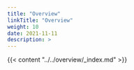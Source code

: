 ```yaml
---
title: "Overview"
linkTitle: "Overview"
weight: 10
date: 2021-11-11
description: >  
---
```


{{< content "../../overview/_index.md" >}}
